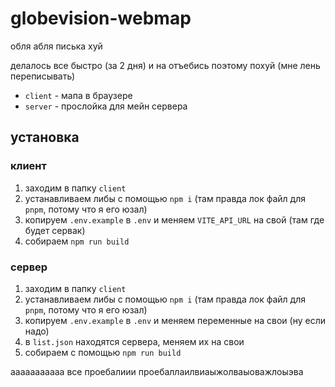# globevision-webmap

обля абля писька хуй 

делалось все быстро (за 2 дня) и на отъебись поэтому похуй (мне лень переписывать)

- `client` - мапа в браузере
- `server` - прослойка для мейн сервера

## установка

### клиент

1. заходим в папку `client`
2. устанавливаем либы с помощью `npm i` (там правда лок файл для `pnpm`, потому что я его юзал)
3. копируем `.env.example` в `.env` и меняем `VITE_API_URL` на свой (там где будет сервак)
4. собираем `npm run build`

### сервер

1. заходим в папку `client`
2. устанавливаем либы с помощью `npm i` (там правда лок файл для `pnpm`, потому что я его юзал)
3. копируем `.env.example` в `.env` и меняем переменные на свои (ну если надо)
4. в `list.json` находятся сервера, меняем их на свои
5. собираем с помощью `npm run build`

ааааааааааа все проебалиии проебаллаилвиаыжолваыоважлоыэва
